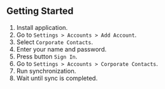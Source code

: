## Getting Started

1. Install application.
1. Go to `Settings > Accounts > Add Account`.
1. Select `Corporate Contacts`.
1. Enter your name and password.
1. Press button `Sign In`.
1. Go to `Settings > Accounts > Corporate Contacts`.
1. Run synchronization.
1. Wait until sync is completed.
